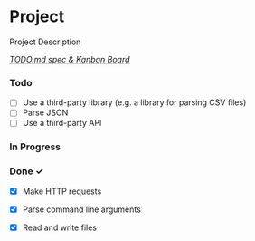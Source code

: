 # Project

Project Description

<em>[TODO.md spec & Kanban Board](https://bit.ly/3fCwKfM)</em>

### Todo

- [ ] Use a third-party library (e.g. a library for parsing CSV files)  
- [ ] Parse JSON  
- [ ] Use a third-party API  

### In Progress


### Done ✓

- [x] Make HTTP requests  
- [x] Parse command line arguments  
- [x] Read and write files  

